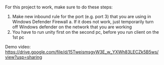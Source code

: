 For this project to work, make sure to do these steps:

1. Make new inbound rule for the port (e.g. port 3) that you are using in Windows Defender Firewall 
    a. If it does not work, just temporarily turn off Windows defender on the network that you are working
2. You have to run unity first on the second pc, before you run client on the 1st pc


Demo video: https://drive.google.com/file/d/15TweismsgyW3E_w_YXWh83LECZk5B5ws/view?usp=sharing
